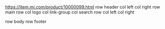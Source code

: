https://item.mi.com/product/10000099.html
row header
    col left
    col right
row main
    row
        col logo
        col link-group
        col search
    row
        col left
        col right

row body
row footer